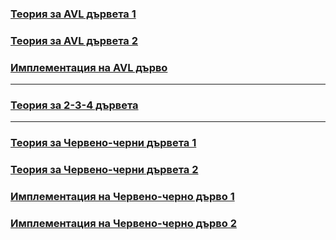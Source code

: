 ### [__Теория за AVL дървета 1__](https://algorithmtutor.com/Data-Structures/Tree/AVL-Trees/)
### [__Теория за AVL дървета 2__](https://en.wikipedia.org/wiki/AVL_tree)
### [__Имплементация на AVL дърво__](https://github.com/Bibeknam/algorithmtutorprograms/blob/master/data-structures/avl-trees)

---

### [__Теория за 2-3-4 дървета__](https://algorithmtutor.com/Data-Structures/Tree/2-3-4-Trees/)
---

### [__Теория за Червено-черни дървета 1__](https://algorithmtutor.com/Data-Structures/Tree/Red-Black-Trees/)

### [__Теория за Червено-черни дървета 2__](https://www.geeksforgeeks.org/red-black-tree-set-2-insert/)

### [__Имплементация на Червено-черно дърво 1__](https://github.com/Bibeknam/algorithmtutorprograms/tree/master/data-structures/red-black-trees)

### [__Имплементация на Червено-черно дърво 2__](https://github.com/IvanFilipov/FMI-DSA/tree/master/data_structures/tree/red_black_tree)